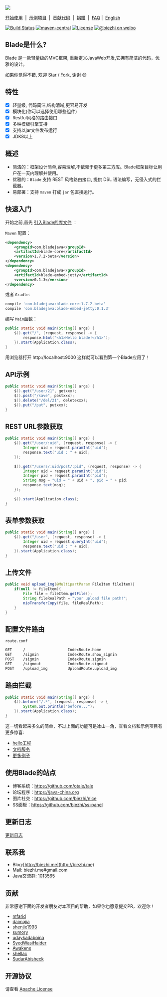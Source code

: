 
[![](https://dn-biezhi.qbox.me/LOGO_BIG.png)](http://bladejava.com)

[开始使用](https://bladejava.com/docs)&nbsp; | &nbsp;[示例项目](https://github.com/blade-samples)&nbsp; | &nbsp;[贡献代码](https://bladejava.com/docs/appendix/contribute)&nbsp; | &nbsp;[捐赠](donate.md)&nbsp; | &nbsp;[FAQ](https://bladejava.com/docs/faqs) | &nbsp;[English](https://github.com/biezhi/blade/blob/master/README.md)

[![Build Status](https://img.shields.io/travis/biezhi/blade.svg?style=flat-square)](https://travis-ci.org/biezhi/blade)
[![maven-central](https://img.shields.io/maven-central/v/com.bladejava/blade-core.svg?style=flat-square)](http://search.maven.org/#search%7Cga%7C1%7Cg%3A%22com.bladejava%22)
[![License](https://img.shields.io/badge/license-Apache%202-4EB1BA.svg?style=flat-square)](https://www.apache.org/licenses/LICENSE-2.0.html)
[![@biezhi on weibo](https://img.shields.io/badge/weibo-%40biezhi-red.svg?style=flat-square)](http://weibo.com/u/5238733773)

## Blade是什么?

Blade 是一款轻量级的MVC框架, 重新定义JavaWeb开发,它拥有简洁的代码，优雅的设计。

如果你觉得不错, 欢迎 [Star](https://github.com/biezhi/blade/stargazers) / [Fork](https://github.com/biezhi/blade), 谢谢 :blush:

## 特性

* [x] 轻量级, 代码简洁,结构清晰,更容易开发
* [x] 模块化(你可以选择使用哪些组件)
* [x] Restful风格的路由接口
* [x] 多种模板引擎支持
* [x] 支持以jar文件发布运行
* [x] JDK8以上

## 概述

* 简洁的：框架设计简单,容易理解,不依赖于更多第三方库。Blade框架目标让用户在一天内理解并使用。
* 优雅的：`Blade` 支持 REST 风格路由接口, 提供 DSL 语法编写，无侵入式的拦截器。
* 易部署：支持 `maven` 打成 `jar` 包直接运行。

## 快速入门

开始之前,首先 [引入Blade的库文件](http://bladejava.com/docs/intro/getting_start) ：

`Maven` 配置：

```xml
<dependency>
	<groupId>com.bladejava</groupId>
	<artifactId>blade-core</artifactId>
	<version>1.7.2-beta</version>
</dependency>
<dependency>
	<groupId>com.bladejava</groupId>
	<artifactId>blade-embed-jetty</artifactId>
	<version>0.1.3</version>
</dependency>
```

或者  `Gradle`:

```sh
compile 'com.bladejava:blade-core:1.7.2-beta'
compile 'com.bladejava:blade-embed-jetty:0.1.3'
```

编写 `Main`函数：

```java
public static void main(String[] args) {
	$().get("/", (request, response) -> {
		response.html("<h1>Hello blade!</h1>");
	}).start(Application.class);
}
```

用浏览器打开 http://localhost:9000 这样就可以看到第一个Blade应用了！

## API示例

```java
public static void main(String[] args) {
	$().get("/user/21", getxxx);
	$().post("/save", postxxx);
	$().delete("/del/21", deletexxx);
	$().put("/put", putxxx);
}
```

## REST URL参数获取

```java
public static void main(String[] args) {
	$().get("/user/:uid", (request, response) -> {
		Integer uid = request.paramInt("uid");
		response.text("uid : " + uid);
	});
	
	$().get("/users/:uid/post/:pid", (request, response) -> {
		Integer uid = request.paramInt("uid");
		Integer pid = request.paramInt("pid");
		String msg = "uid = " + uid + ", pid = " + pid;
		response.text(msg);
	});
	
	$().start(Application.class);
}
```

## 表单参数获取

```java
public static void main(String[] args) {
	$().get("/user", (request, response) -> {
		Integer uid = request.queryInt("uid");
		response.text("uid : " + uid);
	}).start(Application.class);
}
```

## 上传文件

```java
public void upload_img(@MultipartParam FileItem fileItem){
	if(null != fileItem){
		File file = fileItem.getFile();
		String fileRealPath = "your upload file path!";
		nioTransferCopy(file, fileRealPath);
	}
}
```

## 配置文件路由

`route.conf`

```sh
GET		/					IndexRoute.home
GET		/signin				IndexRoute.show_signin
POST	/signin				IndexRoute.signin
GET		/signout			IndexRoute.signout
POST	/upload_img			UploadRoute.upload_img
```

## 路由拦截

```java
public static void main(String[] args) {
	$().before("/.*", (request, response) -> {
		System.out.println("before...");
	}).start(Application.class);
}
```


这一切看起来多么的简单，不过上面的功能可是冰山一角，查看文档和示例项目有更多惊喜:

+ [hello工程](https://github.com/blade-samples/hello)
+ [文档服务](https://github.com/biezhi/grice)
+ [更多例子](https://github.com/blade-samples)

## 使用Blade的站点

+ 博客系统：https://github.com/otale/tale
+ 论坛程序：https://java-china.org
+ 图片社交：https://github.com/biezhi/nice
+ SS面板：https://github.com/biezhi/ss-panel

## 更新日志

[更新日志](https://github.com/biezhi/blade/blob/master/UPDATE_LOG.md)

## 联系我

- Blog:[http://biezhi.me](http://biezhi.me)
- Mail: biezhi.me#gmail.com
- Java交流群: [1013565](http://shang.qq.com/wpa/qunwpa?idkey=932642920a5c0ef5f1ae902723c4f168c58ea63f3cef1139e30d68145d3b5b2f)

## 贡献

非常感谢下面的开发者朋友对本项目的帮助，如果你也愿意提交PR，欢迎你！

- [mfarid](https://github.com/mfarid)
- [daimajia](https://github.com/daimajia)
- [shenjie1993](https://github.com/shenjie1993)
- [sumory](https://github.com/sumory)
- [udaykadaboina](https://github.com/udaykadaboina)
- [SyedWasiHaider](https://github.com/SyedWasiHaider)
- [Awakens](https://github.com/Awakens)
- [shellac](https://github.com/shellac)
- [SudarAbisheck](https://github.com/SudarAbisheck)

## 开源协议

请查看 [Apache License](LICENSE)
